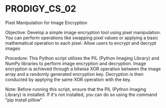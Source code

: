 # PRODIGY_CS_02
Pixel Manipulation for Image Encryption

Objective: Develop a simple image encryption tool using pixel manipulation. You can perform operations like swapping pixel values or applying a basic mathematical operation to each pixel. Allow users to encrypt and decrypt images

Procedure: This Python script utilizes the PIL (Python Imaging Library) and NumPy libraries to perform image encryption and decryption. Image encryption is achieved through a bitwise XOR operation between the image array and a randomly generated encryption key. Decryption is then conducted by applying the same XOR operation with the key.

Note: Before running this script, ensure that the PIL (Python Imaging Library) is installed. If it's not installed, you can do so using the command "pip install pillow"
